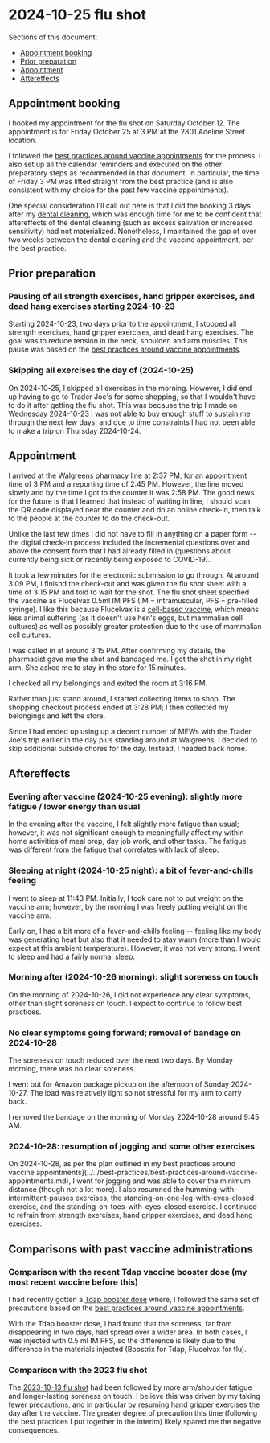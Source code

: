 # 2024-10-25 flu shot

Sections of this document:

* [Appointment booking](#appointment-booking)
* [Prior preparation](#prior-preparation)
* [Appointment](#appointment)
* [Aftereffects](#aftereffects)

## Appointment booking

I booked my appointment for the flu shot on Saturday October 12. The
appointment is for Friday October 25 at 3 PM at the 2801 Adeline
Street location.

I followed the [best practices around vaccine
appointments](../../best-practices/best-practices-around-vaccine-appointments.md)
for the process. I also set up all the calendar reminders and executed
on the other preparatory steps as recommended in that document. In
particular, the time of Friday 3 PM was lifted straight from the best
practice (and is also consistent with my choice for the past few
vaccine appointments).

One special consideration I'll call out here is that I did the booking
3 days after my [dental cleaning](2024-10-09-dental-cleaning.md),
which was enough time for me to be confident that aftereffects of the
dental cleaning (such as excess salivation or increased sensitivity)
had not materialized. Nonetheless, I maintained the gap of over two
weeks between the dental cleaning and the vaccine appointment, per the
best practice.

## Prior preparation

### Pausing of all strength exercises, hand gripper exercises, and dead hang exercises starting 2024-10-23

Starting 2024-10-23, two days prior to the appointment, I stopped all
strength exercises, hand gripper exercises, and dead hang
exercises. The goal was to reduce tension in the neck, shoulder, and
arm muscles. This pause was based on the [best practices around
vaccine
appointments](../../best-practices/best-practices-around-vaccine-appointments.md).

### Skipping all exercises the day of (2024-10-25)

On 2024-10-25, I skipped all exercises in the morning. However, I did
end up having to go to Trader Joe's for some shopping, so that I
wouldn't have to do it after getting the flu shot. This was because
the trip I made on Wednesday 2024-10-23 I was not able to buy enough
stuff to sustain me through the next few days, and due to time
constraints I had not been able to make a trip on Thursday 2024-10-24.

## Appointment

I arrived at the Walgreens pharmacy line at 2:37 PM, for an
appointment time of 3 PM and a reporting time of 2:45 PM. However, the
line moved slowly and by the time I got to the counter it was 2:58
PM. The good news for the future is that I learned that instead of
waiting in line, I should scan the QR code displayed near the counter
and do an online check-in, then talk to the people at the counter to
do the check-out.

Unlike the last few times I did not have to fill in anything on a
paper form -- the digital check-in process included the incremental
questions over and above the consent form that I had already filled in
(questions about currently being sick or recently being exposed to
COVID-19).

It took a few minutes for the electronic submission to go through. At
around 3:09 PM, I finishd the check-out and was given the flu shot
sheet with a time of 3:15 PM and told to wait for the shot. The flu
shot sheet specified the vaccine as Flucelvax 0.5ml IM PFS (IM =
intramuscular, PFS = pre-filled syringe). I like this because
Flucelvax is a [cell-based
vaccine](https://www.cdc.gov/flu/prevent/cell-based.htm), which means
less animal suffering (as it doesn't use hen's eggs, but mammalian
cell cultures) as well as possibly greater protection due to the use
of mammalian cell cultures.

I was called in at around 3:15 PM. After confirming my details, the
pharmacist gave me the shot and bandaged me. I got the shot in my
right arm. She asked me to stay in the store for 15 minutes.

I checked all my belongings and exited the room at 3:16 PM.

Rather than just stand around, I started collecting items to shop. The
shopping checkout process ended at 3:28 PM; I then collected my
belongings and left the store.

Since I had ended up using up a decent number of MEWs with the Trader
Joe's trip earlier in the day plus standing around at Walgreens, I
decided to skip additional outside chores for the day. Instead, I
headed back home.

## Aftereffects

### Evening after vaccine (2024-10-25 evening): slightly more fatigue / lower energy than usual

In the evening after the vaccine, I felt slightly more fatigue than
usual; however, it was not significant enough to meaningfully affect
my within-home activities of meal prep, day job work, and other
tasks. The fatigue was different from the fatigue that correlates with
lack of sleep.

### Sleeping at night (2024-10-25 night): a bit of fever-and-chills feeling

I went to sleep at 11:43 PM. Initially, I took care not to put weight
on the vaccine arm; however, by the morning I was freely putting
weight on the vaccine arm.

Early on, I had a bit more of a fever-and-chills feeling -- feeling
like my body was generating heat but also that it needed to stay warm
(more than I would expect at this ambient temperature). However, it
was not very strong. I went to sleep and had a fairly normal sleep.

### Morning after (2024-10-26 morning): slight soreness on touch

On the morning of 2024-10-26, I did not experience any clear symptoms,
other than slight soreness on touch. I expect to continue to follow
best practices.

### No clear symptoms going forward; removal of bandage on 2024-10-28

The soreness on touch reduced over the next two days. By Monday
morning, there was no clear soreness.

I went out for Amazon package pickup on the afternoon of Sunday
2024-10-27. The load was relatively light so not stressful for my arm
to carry back.

I removed the bandage on the morning of Monday 2024-10-28 around 9:45
AM.

### 2024-10-28: resumption of jogging and some other exercises

On 2024-10-28, as per the plan outlined in my best practices around
vaccine
appointments](../../best-practices/best-practices-around-vaccine-appointments.md),
I went for jogging and was able to cover the minimum distance (though
not a lot more). I also resumned the humming-with-intermittent-pauses
exercises, the standing-on-one-leg-with-eyes-closed exercise, and the
standing-on-toes-with-eyes-closed exercise. I continued to refrain
from strength exercises, hand gripper exercises, and dead hang
exercises.

## Comparisons with past vaccine administrations

### Comparison with the recent Tdap vaccine booster dose (my most recent vaccine before this)

I had recently gotten a
[Tdap booster dose](2024-07-12-tdap-vaccine-booster-dose.md) where,
I followed the same set of precautions based on the [best practices around
vaccine
appointments](../../best-practices/best-practices-around-vaccine-appointments.md).

With the Tdap booster dose, I had found that the soreness, far from
disappearing in two days, had spread over a wider area. In both cases,
I was injected with 0.5 ml IM PFS, so the difference is likely due to
the difference in the materials injected (Boostrix for Tdap, Flucelvax
for flu).

### Comparison with the 2023 flu shot

The [2023-10-13 flu shot](../2023/2023-10-13-flu-shot.md) had been
followed by more arm/shoulder fatigue and longer-lasting soreness on
touch. I believe this was driven by my taking fewer precautions, and
in particular by resuming hand gripper exercises the day after the
vaccine. The greater degree of precaution this time (following the
best practices I put together in the interim) likely spared me the
negative consequences.
